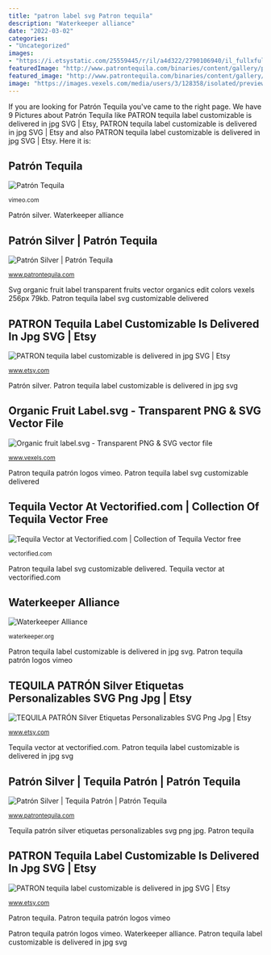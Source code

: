 ```yaml
---
title: "patron label svg Patron tequila"
description: "Waterkeeper alliance"
date: "2022-03-02"
categories:
- "Uncategorized"
images:
- "https://i.etsystatic.com/25559445/r/il/a4d322/2790106940/il_fullxfull.2790106940_kg3u.jpg"
featuredImage: "http://www.patrontequila.com/binaries/content/gallery/patrontequila/products/patron-silver/bottle.png"
featured_image: "http://www.patrontequila.com/binaries/content/gallery/patrontequila/products/patron-silver/bottle.png"
image: "https://images.vexels.com/media/users/3/128358/isolated/preview/b2ae50883f763b3132cf6e4ad0c76409-organic-fruit-label-svg-by-vexels.png"
---
```


If you are looking for Patrón Tequila you've came to the right page. We have 9 Pictures about Patrón Tequila like PATRON tequila label customizable is delivered in jpg SVG | Etsy, PATRON tequila label customizable is delivered in jpg SVG | Etsy and also PATRON tequila label customizable is delivered in jpg SVG | Etsy. Here it is:

## Patrón Tequila

![Patrón Tequila](https://i.vimeocdn.com/portrait/8032484_640x640 "Tequila patrón silver etiquetas personalizables svg png jpg")

<small>vimeo.com</small>

Patrón silver. Waterkeeper alliance

## Patrón Silver | Patrón Tequila

![Patrón Silver | Patrón Tequila](https://www.patrontequila.com/binaries/large/content/gallery/patrontequila/products/patron-silver/bottle.png "Patrón silver")

<small>www.patrontequila.com</small>

Svg organic fruit label transparent fruits vector organics edit colors vexels 256px 79kb. Patron tequila label svg customizable delivered

## PATRON Tequila Label Customizable Is Delivered In Jpg SVG | Etsy

![PATRON tequila label customizable is delivered in jpg SVG | Etsy](https://i.etsystatic.com/17145223/r/il/d8c2f5/2741884435/il_794xN.2741884435_7pso.jpg "Tequila silver patrón patron bottle bottles mini alcohol agave cafe nom spirits patrontequila")

<small>www.etsy.com</small>

Patrón silver. Patron tequila label customizable is delivered in jpg svg

## Organic Fruit Label.svg - Transparent PNG &amp; SVG Vector File

![Organic fruit label.svg - Transparent PNG &amp; SVG vector file](https://images.vexels.com/media/users/3/128358/isolated/preview/b2ae50883f763b3132cf6e4ad0c76409-organic-fruit-label-svg-by-vexels.png "Patron tequila")

<small>www.vexels.com</small>

Patron tequila patrón logos vimeo. Patron tequila label svg customizable delivered

## Tequila Vector At Vectorified.com | Collection Of Tequila Vector Free

![Tequila Vector at Vectorified.com | Collection of Tequila Vector free](https://vectorified.com/image/tequila-vector-20.jpg "Tequila silver patrón patron bottle bottles mini alcohol agave cafe nom spirits patrontequila")

<small>vectorified.com</small>

Patron tequila label svg customizable delivered. Tequila vector at vectorified.com

## Waterkeeper Alliance

![Waterkeeper Alliance](https://waterkeeper.org/wp-content/uploads/2015/10/patron_logo.jpg "Tequila patrón silver etiquetas personalizables svg png jpg")

<small>waterkeeper.org</small>

Patron tequila label customizable is delivered in jpg svg. Patron tequila patrón logos vimeo

## TEQUILA PATRÓN Silver Etiquetas Personalizables SVG Png Jpg | Etsy

![TEQUILA PATRÓN Silver Etiquetas Personalizables SVG Png Jpg | Etsy](https://i.etsystatic.com/25559445/r/il/a4d322/2790106940/il_fullxfull.2790106940_kg3u.jpg "Patron tequila patrón logos vimeo")

<small>www.etsy.com</small>

Tequila vector at vectorified.com. Patron tequila label customizable is delivered in jpg svg

## Patrón Silver | Tequila Patrón | Patrón Tequila

![Patrón Silver | Tequila Patrón | Patrón Tequila](http://www.patrontequila.com/binaries/content/gallery/patrontequila/products/patron-silver/bottle.png "Patron tequila label customizable is delivered in jpg svg")

<small>www.patrontequila.com</small>

Tequila patrón silver etiquetas personalizables svg png jpg. Patron tequila

## PATRON Tequila Label Customizable Is Delivered In Jpg SVG | Etsy

![PATRON tequila label customizable is delivered in jpg SVG | Etsy](https://i.etsystatic.com/17145223/r/il/fa5f4e/2634229930/il_794xN.2634229930_b6eh.jpg "Patrón silver")

<small>www.etsy.com</small>

Patron tequila. Patron tequila patrón logos vimeo

Patron tequila patrón logos vimeo. Waterkeeper alliance. Patron tequila label customizable is delivered in jpg svg
